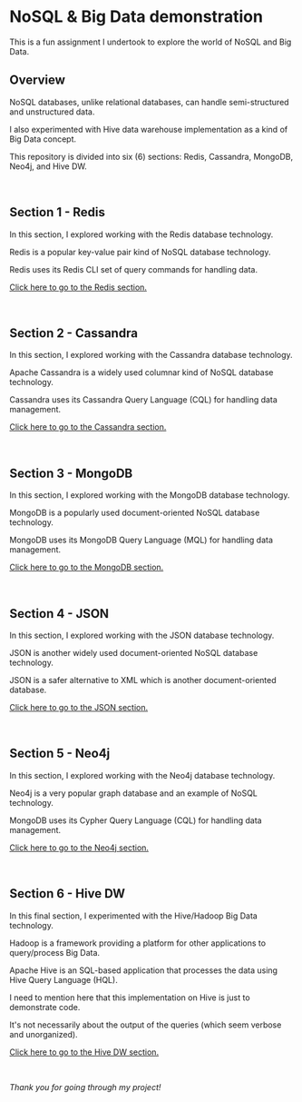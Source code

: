 # NoSQL & Big Data demonstration

This is a fun assignment I undertook to explore the world of NoSQL and Big Data.

## Overview

NoSQL databases, unlike relational databases, can handle semi-structured and unstructured data.

I also experimented with Hive data warehouse implementation as a kind of Big Data concept.

This repository is divided into six (6) sections: Redis, Cassandra, MongoDB, Neo4j, and Hive DW.

<br>

## Section 1 - Redis

In this section, I explored working with the Redis database technology. 

Redis is a popular key-value pair kind of NoSQL database technology.

Redis uses its Redis CLI set of query commands for handling data.

[Click here to go to the Redis section.](https://github.com/vaxdata22/NoSQL-and-Big-Data-demonstration/blob/main/projects/Redis.md)

<br>

## Section 2 - Cassandra

In this section, I explored working with the Cassandra database technology. 

Apache Cassandra is a widely used columnar kind of NoSQL database technology.

Cassandra uses its Cassandra Query Language (CQL) for handling data management.

[Click here to go to the Cassandra section.](https://github.com/vaxdata22/NoSQL-and-Big-Data-demonstration/blob/main/projects/Cassandra.md)

<br>

## Section 3 - MongoDB

In this section, I explored working with the MongoDB database technology. 

MongoDB is a popularly used document-oriented NoSQL database technology.

MongoDB uses its MongoDB Query Language (MQL) for handling data management.

[Click here to go to the MongoDB section.](https://github.com/vaxdata22/NoSQL-and-Big-Data-demonstration/blob/main/projects/MongoDB.md)

<br>

## Section 4 - JSON

In this section, I explored working with the JSON database technology. 

JSON is another widely used document-oriented NoSQL database technology.

JSON is a safer alternative to XML which is another document-oriented database.

[Click here to go to the JSON section.](https://github.com/vaxdata22/NoSQL-and-Big-Data-demonstration/blob/main/projects/JSON.md)

<br>

## Section 5 - Neo4j

In this section, I explored working with the Neo4j database technology. 

Neo4j is a very popular graph database and an example of NoSQL technology.

MongoDB uses its Cypher Query Language (CQL) for handling data management.

[Click here to go to the Neo4j section.](https://github.com/vaxdata22/NoSQL-and-Big-Data-demonstration/blob/main/projects/Neo4j.md)

<br>

## Section 6 - Hive DW

In this final section, I experimented with the Hive/Hadoop Big Data technology. 

Hadoop is a framework providing a platform for other applications to query/process Big Data.

Apache Hive is an SQL-based application that processes the data using Hive Query Language (HQL).

I need to mention here that this implementation on Hive is just to demonstrate code.

It's not necessarily about the output of the queries (which seem verbose and unorganized).

[Click here to go to the Hive DW section.](https://github.com/vaxdata22/NoSQL-and-Big-Data-demonstration/blob/main/projects/Hive-DW.md)

<br>

_Thank you for going through my project!_


